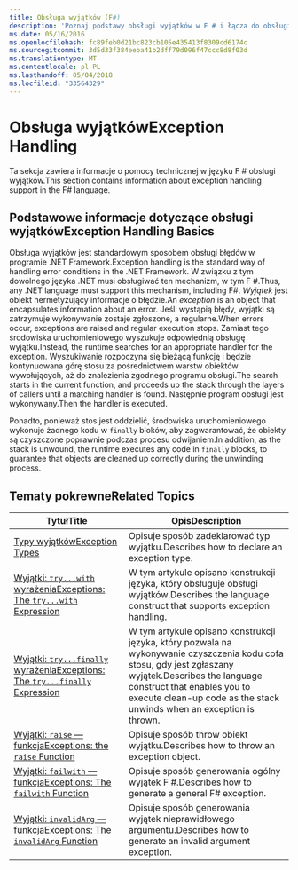 ```yaml
---
title: Obsługa wyjątków (F#)
description: 'Poznaj podstawy obsługi wyjątków w F # i łącza do obsługi wyrażeń i funkcji wyjątków.'
ms.date: 05/16/2016
ms.openlocfilehash: fc89feb0d21bc823cb105e435413f8309cd6174c
ms.sourcegitcommit: 3d5d33f384eeba41b2dff79d096f47ccc8d8f03d
ms.translationtype: MT
ms.contentlocale: pl-PL
ms.lasthandoff: 05/04/2018
ms.locfileid: "33564329"
---
```

# <a name="exception-handling"></a><span data-ttu-id="48307-103">Obsługa wyjątków</span><span class="sxs-lookup"><span data-stu-id="48307-103">Exception Handling</span></span>

<span data-ttu-id="48307-104">Ta sekcja zawiera informacje o pomocy technicznej w języku F # obsługi wyjątków.</span><span class="sxs-lookup"><span data-stu-id="48307-104">This section contains information about exception handling support in the F# language.</span></span>


## <a name="exception-handling-basics"></a><span data-ttu-id="48307-105">Podstawowe informacje dotyczące obsługi wyjątków</span><span class="sxs-lookup"><span data-stu-id="48307-105">Exception Handling Basics</span></span>
<span data-ttu-id="48307-106">Obsługa wyjątków jest standardowym sposobem obsługi błędów w programie .NET Framework.</span><span class="sxs-lookup"><span data-stu-id="48307-106">Exception handling is the standard way of handling error conditions in the .NET Framework.</span></span> <span data-ttu-id="48307-107">W związku z tym dowolnego języka .NET musi obsługiwać ten mechanizm, w tym F #.</span><span class="sxs-lookup"><span data-stu-id="48307-107">Thus, any .NET language must support this mechanism, including F#.</span></span> <span data-ttu-id="48307-108">*Wyjątek* jest obiekt hermetyzujący informacje o błędzie.</span><span class="sxs-lookup"><span data-stu-id="48307-108">An *exception* is an object that encapsulates information about an error.</span></span> <span data-ttu-id="48307-109">Jeśli wystąpią błędy, wyjątki są zatrzymuje wykonywanie zostaje zgłoszone, a regularne.</span><span class="sxs-lookup"><span data-stu-id="48307-109">When errors occur, exceptions are raised and regular execution stops.</span></span> <span data-ttu-id="48307-110">Zamiast tego środowiska uruchomieniowego wyszukuje odpowiednią obsługę wyjątku.</span><span class="sxs-lookup"><span data-stu-id="48307-110">Instead, the runtime searches for an appropriate handler for the exception.</span></span> <span data-ttu-id="48307-111">Wyszukiwanie rozpoczyna się bieżącą funkcję i będzie kontynuowana górę stosu za pośrednictwem warstw obiektów wywołujących, aż do znalezienia zgodnego programu obsługi.</span><span class="sxs-lookup"><span data-stu-id="48307-111">The search starts in the current function, and proceeds up the stack through the layers of callers until a matching handler is found.</span></span> <span data-ttu-id="48307-112">Następnie program obsługi jest wykonywany.</span><span class="sxs-lookup"><span data-stu-id="48307-112">Then the handler is executed.</span></span>

<span data-ttu-id="48307-113">Ponadto, ponieważ stos jest oddzielić, środowiska uruchomieniowego wykonuje żadnego kodu w `finally` bloków, aby zagwarantować, że obiekty są czyszczone poprawnie podczas procesu odwijaniem.</span><span class="sxs-lookup"><span data-stu-id="48307-113">In addition, as the stack is unwound, the runtime executes any code in `finally` blocks, to guarantee that objects are cleaned up correctly during the unwinding process.</span></span>


## <a name="related-topics"></a><span data-ttu-id="48307-114">Tematy pokrewne</span><span class="sxs-lookup"><span data-stu-id="48307-114">Related Topics</span></span>

|<span data-ttu-id="48307-115">Tytuł</span><span class="sxs-lookup"><span data-stu-id="48307-115">Title</span></span>|<span data-ttu-id="48307-116">Opis</span><span class="sxs-lookup"><span data-stu-id="48307-116">Description</span></span>|
|-----|-----------|
|[<span data-ttu-id="48307-117">Typy wyjątków</span><span class="sxs-lookup"><span data-stu-id="48307-117">Exception Types</span></span>](exception-types.md)|<span data-ttu-id="48307-118">Opisuje sposób zadeklarować typ wyjątku.</span><span class="sxs-lookup"><span data-stu-id="48307-118">Describes how to declare an exception type.</span></span>|
|[<span data-ttu-id="48307-119">Wyjątki: `try...with` wyrażenia</span><span class="sxs-lookup"><span data-stu-id="48307-119">Exceptions: The `try...with` Expression</span></span>](the-try-with-expression.md)|<span data-ttu-id="48307-120">W tym artykule opisano konstrukcji języka, który obsługuje obsługi wyjątków.</span><span class="sxs-lookup"><span data-stu-id="48307-120">Describes the language construct that supports exception handling.</span></span>|
|[<span data-ttu-id="48307-121">Wyjątki: `try...finally` wyrażenia</span><span class="sxs-lookup"><span data-stu-id="48307-121">Exceptions: The `try...finally` Expression</span></span>](the-try-finally-expression.md)|<span data-ttu-id="48307-122">W tym artykule opisano konstrukcji języka, który pozwala na wykonywanie czyszczenia kodu cofa stosu, gdy jest zgłaszany wyjątek.</span><span class="sxs-lookup"><span data-stu-id="48307-122">Describes the language construct that enables you to execute clean-up code as the stack unwinds when an exception is thrown.</span></span>|
|[<span data-ttu-id="48307-123">Wyjątki: `raise` — funkcja</span><span class="sxs-lookup"><span data-stu-id="48307-123">Exceptions: the `raise` Function</span></span>](the-raise-Function.md)|<span data-ttu-id="48307-124">Opisuje sposób throw obiekt wyjątku.</span><span class="sxs-lookup"><span data-stu-id="48307-124">Describes how to throw an exception object.</span></span>|
|[<span data-ttu-id="48307-125">Wyjątki: `failwith` — funkcja</span><span class="sxs-lookup"><span data-stu-id="48307-125">Exceptions: The `failwith` Function</span></span>](the-failwith-function.md)|<span data-ttu-id="48307-126">Opisuje sposób generowania ogólny wyjątek F #.</span><span class="sxs-lookup"><span data-stu-id="48307-126">Describes how to generate a general F# exception.</span></span>|
|[<span data-ttu-id="48307-127">Wyjątki: `invalidArg` — funkcja</span><span class="sxs-lookup"><span data-stu-id="48307-127">Exceptions: The `invalidArg` Function</span></span>](the-invalidArg-function.md)|<span data-ttu-id="48307-128">Opisuje sposób generowania wyjątek nieprawidłowego argumentu.</span><span class="sxs-lookup"><span data-stu-id="48307-128">Describes how to generate an invalid argument exception.</span></span>|

